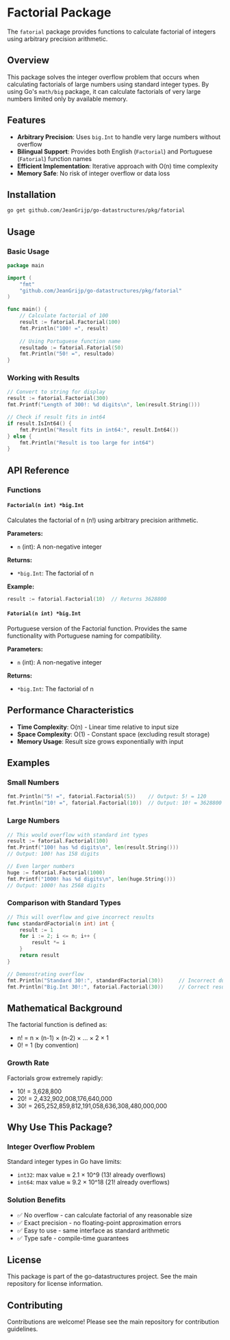 # Factorial Package

The `fatorial` package provides functions to calculate factorial of integers using arbitrary precision arithmetic.

## Overview

This package solves the integer overflow problem that occurs when calculating factorials of large numbers using standard integer types. By using Go's `math/big` package, it can calculate factorials of very large numbers limited only by available memory.

## Features

- **Arbitrary Precision**: Uses `big.Int` to handle very large numbers without overflow
- **Bilingual Support**: Provides both English (`Factorial`) and Portuguese (`Fatorial`) function names
- **Efficient Implementation**: Iterative approach with O(n) time complexity
- **Memory Safe**: No risk of integer overflow or data loss

## Installation

```bash
go get github.com/JeanGrijp/go-datastructures/pkg/fatorial
```

## Usage

### Basic Usage

```go
package main

import (
    "fmt"
    "github.com/JeanGrijp/go-datastructures/pkg/fatorial"
)

func main() {
    // Calculate factorial of 100
    result := fatorial.Factorial(100)
    fmt.Println("100! =", result)
    
    // Using Portuguese function name
    resultado := fatorial.Fatorial(50)
    fmt.Println("50! =", resultado)
}
```

### Working with Results

```go
// Convert to string for display
result := fatorial.Factorial(300)
fmt.Printf("Length of 300!: %d digits\n", len(result.String()))

// Check if result fits in int64
if result.IsInt64() {
    fmt.Println("Result fits in int64:", result.Int64())
} else {
    fmt.Println("Result is too large for int64")
}
```

## API Reference

### Functions

#### `Factorial(n int) *big.Int`

Calculates the factorial of n (n!) using arbitrary precision arithmetic.

**Parameters:**
- `n` (int): A non-negative integer

**Returns:**
- `*big.Int`: The factorial of n

**Example:**
```go
result := fatorial.Factorial(10)  // Returns 3628800
```

#### `Fatorial(n int) *big.Int`

Portuguese version of the Factorial function. Provides the same functionality with Portuguese naming for compatibility.

**Parameters:**
- `n` (int): A non-negative integer

**Returns:**
- `*big.Int`: The factorial of n

## Performance Characteristics

- **Time Complexity**: O(n) - Linear time relative to input size
- **Space Complexity**: O(1) - Constant space (excluding result storage)
- **Memory Usage**: Result size grows exponentially with input

## Examples

### Small Numbers
```go
fmt.Println("5! =", fatorial.Factorial(5))    // Output: 5! = 120
fmt.Println("10! =", fatorial.Factorial(10))  // Output: 10! = 3628800
```

### Large Numbers
```go
// This would overflow with standard int types
result := fatorial.Factorial(100)
fmt.Printf("100! has %d digits\n", len(result.String()))
// Output: 100! has 158 digits

// Even larger numbers
huge := fatorial.Factorial(1000)
fmt.Printf("1000! has %d digits\n", len(huge.String()))
// Output: 1000! has 2568 digits
```

### Comparison with Standard Types
```go
// This will overflow and give incorrect results
func standardFactorial(n int) int {
    result := 1
    for i := 2; i <= n; i++ {
        result *= i
    }
    return result
}

// Demonstrating overflow
fmt.Println("Standard 30!:", standardFactorial(30))     // Incorrect due to overflow
fmt.Println("Big.Int 30!:", fatorial.Factorial(30))     // Correct result
```

## Mathematical Background

The factorial function is defined as:
- n! = n × (n-1) × (n-2) × ... × 2 × 1
- 0! = 1 (by convention)

### Growth Rate
Factorials grow extremely rapidly:
- 10! = 3,628,800
- 20! = 2,432,902,008,176,640,000
- 30! = 265,252,859,812,191,058,636,308,480,000,000

## Why Use This Package?

### Integer Overflow Problem
Standard integer types in Go have limits:
- `int32`: max value ≈ 2.1 × 10^9 (13! already overflows)
- `int64`: max value ≈ 9.2 × 10^18 (21! already overflows)

### Solution Benefits
- ✅ No overflow - can calculate factorial of any reasonable size
- ✅ Exact precision - no floating-point approximation errors
- ✅ Easy to use - same interface as standard arithmetic
- ✅ Type safe - compile-time guarantees

## License

This package is part of the go-datastructures project. See the main repository for license information.

## Contributing

Contributions are welcome! Please see the main repository for contribution guidelines.
